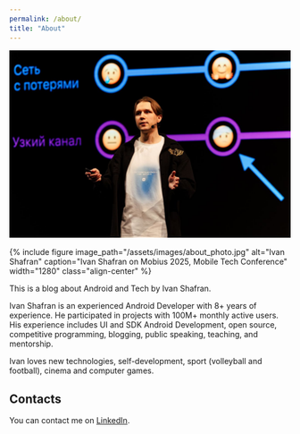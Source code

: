 ```yaml
---
permalink: /about/
title: "About"
---
```


![Ivan Shafran](/assets/images/about_photo.jpg)

{% include figure
   image_path="/assets/images/about_photo.jpg"
   alt="Ivan Shafran"
   caption="Ivan Shafran on Mobius 2025, Mobile Tech Conference"
   width="1280"
   class="align-center" %}

This is a blog about Android and Tech by Ivan Shafran.

Ivan Shafran is an experienced Android Developer with 8+ years of experience. He participated in projects with 100M+ monthly active users. His experience includes UI and SDK Android Development, open source, competitive programming, blogging, public speaking, teaching, and mentorship.

Ivan loves new technologies, self-development, sport (volleyball and football), cinema and computer games.

## Contacts

You can contact me on [LinkedIn](https://www.linkedin.com/in/ivan-shafran/).
